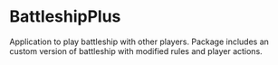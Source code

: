 # BattleshipPlus
Application to play battleship with other players. Package includes an custom version of battleship with modified rules and player actions.
